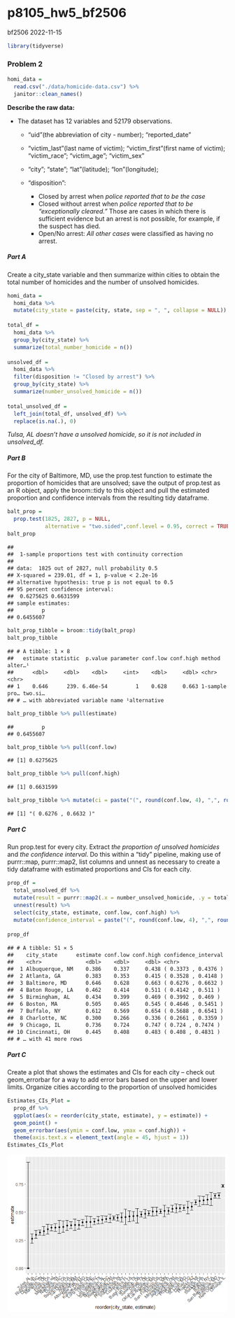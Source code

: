 p8105_hw5_bf2506
================
bf2506
2022-11-15

``` r
library(tidyverse)
```

### Problem 2

``` r
homi_data = 
  read.csv("./data/homicide-data.csv") %>%
  janitor::clean_names()
```

**Describe the raw data:**

- The dataset has 12 variables and 52179 observations.

  - “uid”(the abbreviation of city - number); “reported_date”

  - “victim_last”(last name of victim); “victim_first”(first name of
    victim); “victim_race”; “victim_age”; “victim_sex”

  - “city”; “state”; “lat”(latitude); “lon”(longitude);

  - “disposition”:

    - Closed by arrest when *police reported that to be the case*
    - Closed without arrest when *police reported that to be
      “exceptionally cleared.”* Those are cases in which there is
      sufficient evidence but an arrest is not possible, for example, if
      the suspect has died.
    - Open/No arrest: *All other cases* were classified as having no
      arrest.

##### Part A

Create a city_state variable and then summarize within cities to obtain
the total number of homicides and the number of unsolved homicides.

``` r
homi_data = 
  homi_data %>% 
  mutate(city_state = paste(city, state, sep = ", ", collapse = NULL))

total_df = 
  homi_data %>% 
  group_by(city_state) %>% 
  summarize(total_number_homicide = n())

unsolved_df = 
  homi_data %>%
  filter(disposition != "Closed by arrest") %>% 
  group_by(city_state) %>% 
  summarize(number_unsolved_homicide = n())

total_unsolved_df = 
  left_join(total_df, unsolved_df) %>% 
  replace(is.na(.), 0)
```

*Tulsa, AL doesn’t have a unsolved homicide, so it is not included in
unsolved_df.*

##### Part B

For the city of Baltimore, MD, use the prop.test function to estimate
the proportion of homicides that are unsolved; save the output of
prop.test as an R object, apply the broom::tidy to this object and pull
the estimated proportion and confidence intervals from the resulting
tidy dataframe.

``` r
balt_prop = 
  prop.test(1825, 2827, p = NULL, 
            alternative = "two.sided",conf.level = 0.95, correct = TRUE)
balt_prop
```

    ## 
    ##  1-sample proportions test with continuity correction
    ## 
    ## data:  1825 out of 2827, null probability 0.5
    ## X-squared = 239.01, df = 1, p-value < 2.2e-16
    ## alternative hypothesis: true p is not equal to 0.5
    ## 95 percent confidence interval:
    ##  0.6275625 0.6631599
    ## sample estimates:
    ##         p 
    ## 0.6455607

``` r
balt_prop_tibble = broom::tidy(balt_prop)
balt_prop_tibble
```

    ## # A tibble: 1 × 8
    ##   estimate statistic  p.value parameter conf.low conf.high method        alter…¹
    ##      <dbl>     <dbl>    <dbl>     <int>    <dbl>     <dbl> <chr>         <chr>  
    ## 1    0.646      239. 6.46e-54         1    0.628     0.663 1-sample pro… two.si…
    ## # … with abbreviated variable name ¹​alternative

``` r
balt_prop_tibble %>% pull(estimate)
```

    ##         p 
    ## 0.6455607

``` r
balt_prop_tibble %>% pull(conf.low)
```

    ## [1] 0.6275625

``` r
balt_prop_tibble %>% pull(conf.high)
```

    ## [1] 0.6631599

``` r
balt_prop_tibble %>% mutate(ci = paste("(", round(conf.low, 4), ",", round(conf.high, 4), ")")) %>% pull(ci)
```

    ## [1] "( 0.6276 , 0.6632 )"

##### Part C

Run prop.test for every city. Extract *the proportion of unsolved
homicides* and *the confidence interval*. Do this within a “tidy”
pipeline, making use of purrr::map, purrr::map2, list columns and unnest
as necessary to create a tidy dataframe with estimated proportions and
CIs for each city.

``` r
prop_df = 
  total_unsolved_df %>% 
  mutate(result = purrr::map2(.x = number_unsolved_homicide, .y = total_number_homicide, ~broom::tidy(prop.test(x = .x, n = .y, alternative = "two.sided", conf.level = 0.95, correct = TRUE)))) %>% 
  unnest(result) %>% 
  select(city_state, estimate, conf.low, conf.high) %>% 
  mutate(confidence_interval = paste("(", round(conf.low, 4), ",", round(conf.high, 4), ")"))

prop_df
```

    ## # A tibble: 51 × 5
    ##    city_state      estimate conf.low conf.high confidence_interval
    ##    <chr>              <dbl>    <dbl>     <dbl> <chr>              
    ##  1 Albuquerque, NM    0.386    0.337     0.438 ( 0.3373 , 0.4376 )
    ##  2 Atlanta, GA        0.383    0.353     0.415 ( 0.3528 , 0.4148 )
    ##  3 Baltimore, MD      0.646    0.628     0.663 ( 0.6276 , 0.6632 )
    ##  4 Baton Rouge, LA    0.462    0.414     0.511 ( 0.4142 , 0.511 ) 
    ##  5 Birmingham, AL     0.434    0.399     0.469 ( 0.3992 , 0.469 ) 
    ##  6 Boston, MA         0.505    0.465     0.545 ( 0.4646 , 0.5451 )
    ##  7 Buffalo, NY        0.612    0.569     0.654 ( 0.5688 , 0.6541 )
    ##  8 Charlotte, NC      0.300    0.266     0.336 ( 0.2661 , 0.3359 )
    ##  9 Chicago, IL        0.736    0.724     0.747 ( 0.724 , 0.7474 ) 
    ## 10 Cincinnati, OH     0.445    0.408     0.483 ( 0.408 , 0.4831 ) 
    ## # … with 41 more rows

##### Part C

Create a plot that shows the estimates and CIs for each city – check out
geom_errorbar for a way to add error bars based on the upper and lower
limits. Organize cities according to the proportion of unsolved
homicides

``` r
Estimates_CIs_Plot = 
  prop_df %>% 
  ggplot(aes(x = reorder(city_state, estimate), y = estimate)) + 
  geom_point() +
  geom_errorbar(aes(ymin = conf.low, ymax = conf.high)) +
  theme(axis.text.x = element_text(angle = 45, hjust = 1))
Estimates_CIs_Plot
```

![](p8105_hw5_bf2506_files/figure-gfm/unnamed-chunk-4-1.png)<!-- -->
